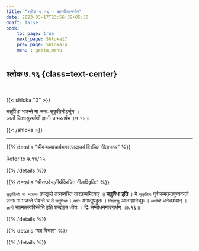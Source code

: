 ```yaml
---
title: "श्लोक ७.१६ - ज्ञानविज्ञानयोग"
date: 2023-03-17T23:56:38+05:30
draft: false
book:
    toc_page: true
    next_page: Shloka17
    prev_page: Shloka14
    menu : geeta_menu
---
```




## श्लोक ७.१६ {class=text-center}

<br/>

{{< shloka  "0"  >}}

चतुर्विधा भजन्ते मां जनाः सुकृतिनोऽर्जुन ।  
आर्तो जिज्ञासुरर्थार्थी ज्ञानी च भरतर्षभ ॥७.१६॥

{{< /shloka >}}

---


{{% details "श्रीमन्मध्वाचार्यभगवत्पादाचर्य विरचित  गीताभाष्य" %}}

Refer to ७.१४/१५

{{% /details %}}



{{% details "श्रीराघवेन्द्रतीर्थविरचित गीताविवृतिः" %}}

`सुकृतिनो मां भजन्तः` प्रपद्यन्ते तत्राप्यस्ति तारतम्यमित्याह ॥ 
**चतुर्विधा इति** । ये `सुकृतिनः` पूर्वजन्मकृतपुण्यवन्तो जनाः मां 
भजन्ते सेवन्ते च ते `चतुर्विधाः`। `आर्तः` रोगाद्युपद्रुतः । `जिज्ञासुः` 
आत्मज्ञानेच्छुः । `अर्थार्थौ` धनेच्छावान्‌ । `ज्ञानी` चात्मतत्त्वविच्चेति इति 
शब्दोऽत्र ध्येयः । द्विः सम्बोधनमादरार्थम् ॥७.१६॥

{{% /details %}}



{{% details "पद विचार" %}}


{{% /details %}}
